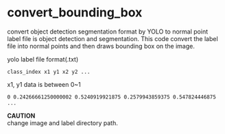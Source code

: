 # convert_bounding_box

convert object detection segmentation format by YOLO to normal point<br/>
label file is object detection and segmentation.
This code convert the label file into normal points and then draws bounding box on the image.

yolo label file format(.txt)

```
class_index x1 y1 x2 y2 ...
```
x1, y1 data is between 0~1
```
0 0.24266661250000002 0.5240919921875 0.2579943859375 0.547824446875 ...
```

**CAUTION**<br/>
change image and label directory path.
